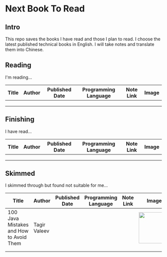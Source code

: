 # Next Book To Read

## Intro
This repo saves the books I have read and those I plan to read.
I choose the latest published technical books in English.
I will take notes and translate them into Chinese.

## Reading
I'm reading...

| Title | Author | Published Date | Programming Language | Note Link | Image |
|-------|--------|----------------|----------------------|-----------|---|
|       |        |                |                      |           ||
|       |        |                |                      |           ||
|       |        |                |                      |           ||

## Finishing
I have read...

| Title | Author | Published Date | Programming Language | Note Link | Image |
|-------|--------|----------------|----------------------|-----------| ---|
|       |        |                |                      |           | |
|       |        |                |                      |           | |
|       |        |                |                      |           | |

## Skimmed
I skimmed through but found not suitable for me...

| Title | Author | Published Date | Programming Language | Note Link | Image | Amazon Link |
|-------|--------|----------------|----------------------|-----------|---|---|
| 100 Java Mistakes and How to Avoid Them   | Tagir Valeev       |                |                      |           | <img src="https://m.media-amazon.com/images/I/61Wt+uZ2vaL._SY522_.jpg" width="100"> | |
|       |        |                |                      |           |            | |
|       |        |                |                      |           |            | | 
